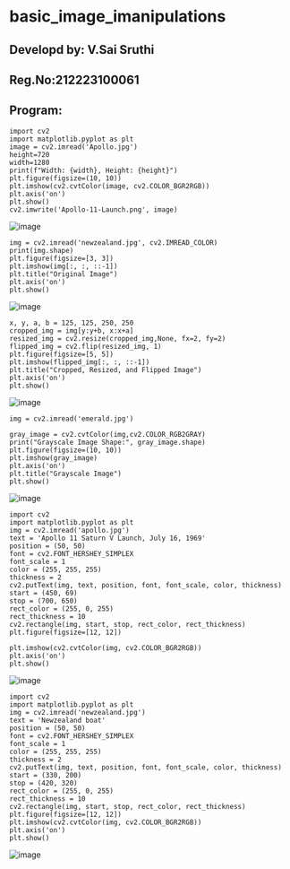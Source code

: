 # basic_image_imanipulations
## Developd by: V.Sai Sruthi
## Reg.No:212223100061
## Program:
```
import cv2
import matplotlib.pyplot as plt
image = cv2.imread('Apollo.jpg')
height=720
width=1280
print(f"Width: {width}, Height: {height}")
plt.figure(figsize=(10, 10))
plt.imshow(cv2.cvtColor(image, cv2.COLOR_BGR2RGB))
plt.axis('on')
plt.show()
cv2.imwrite('Apollo-11-Launch.png', image)

```
![image](https://github.com/user-attachments/assets/42f3037f-964e-4026-9541-23713e6b1e55)
```
img = cv2.imread('newzealand.jpg', cv2.IMREAD_COLOR)
print(img.shape)
plt.figure(figsize=[3, 3])
plt.imshow(img[:, :, ::-1])
plt.title("Original Image")
plt.axis('on')
plt.show()
```
![image](https://github.com/user-attachments/assets/e35d8f44-794c-4ae0-abd4-8a04d2bd5885)
```
x, y, a, b = 125, 125, 250, 250
cropped_img = img[y:y+b, x:x+a]
resized_img = cv2.resize(cropped_img,None, fx=2, fy=2)
flipped_img = cv2.flip(resized_img, 1)
plt.figure(figsize=[5, 5])
plt.imshow(flipped_img[:, :, ::-1])
plt.title("Cropped, Resized, and Flipped Image")
plt.axis('on')
plt.show()
```
![image](https://github.com/user-attachments/assets/2e1a10d0-1f26-4efb-a6f3-ef40bceba123)
```
img = cv2.imread('emerald.jpg')

gray_image = cv2.cvtColor(img,cv2.COLOR_RGB2GRAY)
print("Grayscale Image Shape:", gray_image.shape)
plt.figure(figsize=(10, 10))
plt.imshow(gray_image)
plt.axis('on')
plt.title("Grayscale Image")
plt.show()
```
![image](https://github.com/user-attachments/assets/8f3661ac-4da4-4bec-b83e-502ca00482ab)
```
import cv2
import matplotlib.pyplot as plt
img = cv2.imread('apollo.jpg')
text = 'Apollo 11 Saturn V Launch, July 16, 1969'
position = (50, 50)
font = cv2.FONT_HERSHEY_SIMPLEX
font_scale = 1
color = (255, 255, 255)
thickness = 2
cv2.putText(img, text, position, font, font_scale, color, thickness)
start = (450, 69)      
stop = (700, 650)      
rect_color = (255, 0, 255)
rect_thickness = 10
cv2.rectangle(img, start, stop, rect_color, rect_thickness)
plt.figure(figsize=[12, 12])

plt.imshow(cv2.cvtColor(img, cv2.COLOR_BGR2RGB))
plt.axis('on')
plt.show()
```
![image](https://github.com/user-attachments/assets/61f7cbc3-b4f2-4af7-8f92-59ead662cec0)
```
import cv2
import matplotlib.pyplot as plt
img = cv2.imread('newzealand.jpg')
text = 'Newzealand boat'
position = (50, 50)
font = cv2.FONT_HERSHEY_SIMPLEX
font_scale = 1
color = (255, 255, 255)
thickness = 2
cv2.putText(img, text, position, font, font_scale, color, thickness)
start = (330, 200)      
stop = (420, 320)      
rect_color = (255, 0, 255)
rect_thickness = 10
cv2.rectangle(img, start, stop, rect_color, rect_thickness)
plt.figure(figsize=[12, 12])
plt.imshow(cv2.cvtColor(img, cv2.COLOR_BGR2RGB))
plt.axis('on')
plt.show()
```
![image](https://github.com/user-attachments/assets/25c0fe6e-4e7d-4833-bf9d-dbf18e288e7d)

